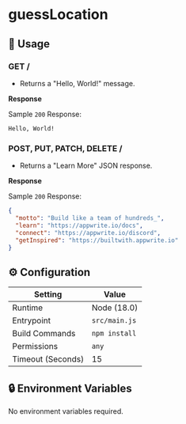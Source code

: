 # guessLocation

## 🧰 Usage

### GET /

- Returns a "Hello, World!" message.

**Response**

Sample `200` Response:

```text
Hello, World!
```

### POST, PUT, PATCH, DELETE /

- Returns a "Learn More" JSON response.

**Response**

Sample `200` Response:

```json
{
  "motto": "Build like a team of hundreds_",
  "learn": "https://appwrite.io/docs",
  "connect": "https://appwrite.io/discord",
  "getInspired": "https://builtwith.appwrite.io"
}
```

## ⚙️ Configuration

| Setting           | Value         |
|-------------------|---------------|
| Runtime           | Node (18.0)   |
| Entrypoint        | `src/main.js` |
| Build Commands    | `npm install` |
| Permissions       | `any`         |
| Timeout (Seconds) | 15            |

## 🔒 Environment Variables

No environment variables required.
